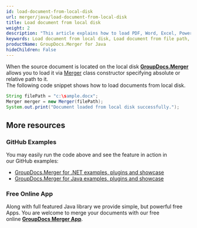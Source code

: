 ```yaml
---
id: load-document-from-local-disk
url: merger/java/load-document-from-local-disk
title: Load document from local disk
weight: 2
description: "This article explains how to load PDF, Word, Excel, PowerPoint documents from local disk when using GroupDocs.Merger for Java."
keywords: Load document from local disk, Load document from file path, Load document with GroupDocs.Merger
productName: GroupDocs.Merger for Java
hideChildren: False
---
```

When the source document is located on the local disk [**GroupDocs.Merger**](https://products.groupdocs.com/merger/java) allows you to load it via [Merger](https://apireference.groupdocs.com/java/merger/com.groupdocs.merger/Merger) class constructor specifying absolute or relative path to it.  
The following code snippet shows how to load documents from local disk.

```java
String filePath = "c:\sample.docx";
Merger merger = new Merger(filePath);
System.out.print("Document loaded from local disk successfully.");
```

## More resources
### GitHub Examples 
You may easily run the code above and see the feature in action in our GitHub examples:
*   [GroupDocs.Merger for .NET examples, plugins and showcase](https://github.com/groupdocs-merger/GroupDocs.Merger-for-.NET)    
*   [GroupDocs.Merger for Java examples, plugins and showcase](https://github.com/groupdocs-merger/GroupDocs.Merger-for-Java)

### Free Online App 
Along with full featured Java library we provide simple, but powerful free Apps.
You are welcome to merge your documents with our free online **[GroupDocs Merger App](https://products.groupdocs.app/merger)**.
